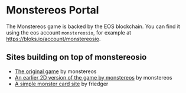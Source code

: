 # Monstereos Portal

The Monstereos game is backed by the EOS blockchain. You can find it using the eos account `monstereosio`, for example at https://bloks.io/account/monstereosio.

## Sites building on top of monstereosio
* [The original game](https://monstereos.io) by monstereos
* [An earlier 2D version of the game by monstereos](https://monstereos.io) by monstereos
* [A simple monster card site](https://friedger.github.io/monstereos-page) by friedger


